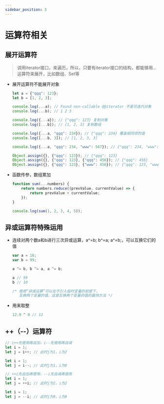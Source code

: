 ```yaml
---
sidebar_position: 3
---
```


# 运算符相关

## 展开运算符

> 调用iterator接口，来遍历，所以，只要有iterator接口的结构，都能够用...运算符来展开，比如数组、Set等

- 展开运算符不能展开对象

  ```javascript
  let a = {"qqq": 123};
  let b = [1, 2, 3];
  
  console.log(...a); // Found non-callable @@iterator 不是可迭代对象
  console.log(...b); // 1 2 3

  console.log({...a}); // {"qqq": 123} 复制对象
  console.log([...b]); // [1, 2, 3] 复制数组

  console.log({...a, "qqq": 234}); // {"qqq": 234} 覆盖相同项的值
  console.log([...b, 3]); // [1, 2, 3, 3]

  console.log({...a, "qqq": 234, "www": 567}); // {"qqq": 234, "www": 567} 合并对象

  Object.assign({}, {"qqq": 123}); // {"qqq": 123}
  Object.assign({}, {"qqq": 123}, {"qqq": 456}); // {"qqq": 456}
  Object.assign({}, {"qqq": 123}, {"www": 456}); // {"qqq": 123, "www": 456}
  ```
  
- 函数传参，数组累加

  ```javascript
  function sum(...numbers) {
      return numbers.reduce((prevValue, currentValue) => {
          return prevValue + currentValue;
      });
  }
  
  console.log(sum(1, 2, 3, 4, 5));
  ```

## 异或运算符特殊运用

- 连续对两个数a和b进行三次异或运算，a^=b; b^=a; a^=b;，可以互换它们的值

  ```javascript
  var a = 10;
  var b = 99;
  
  a ^= b, b ^= a, a ^= b;
  
  a // 99
  b // 10
  
  /* 使用“异或运算”可以在不引入临时变量的前提下，
     互换两个变量的值，这是互换两个变量的值的最快方法 */
  ```
  
- 用来取整

  ```javascript
  12.9 ^ 0 // 12
  ```

## ++（--）运算符

```javascript
// i++先使用再自加，i--先使用再自减
let i = 1;
let j = i++; // 此时j为1，i为2

let i = 1;
let j = i--; // 此时j为1，i为0

// ++i先自加再使用，--i先自减再使用
let i = 1;
let j = ++i; // 此时j为2，i为2

let i = 1;
let j = --i; // 此时j为0，i为0
```